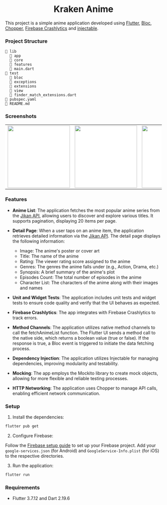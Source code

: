 <div align="center">
    <h1>Kraken Anime</h1>
</div>

This project is a simple anime application developed using [Flutter](https://flutter.dev/), [Bloc](https://pub.dev/packages/flutter_bloc), [Chopper](https://pub.dev/packages/chopper), [Firebase Crashlytics](https://pub.dev/packages/firebase_crashlytics) and [injectable](https://pub.dev/packages/injectable).

### Project Structure 

```
📂 lib
  📂 app  
  📂 core
  📂 features
  📄 main.dart
📂 test
  📂 bloc
  📂 exceptions
  📂 extensions
  📂 view
  📄 finder_match_extensions.dart
📄 pubspec.yaml   
📄 README.md    
```

### Screenshots

<p float="left">
<table>
    <tbody>
            <td align="center" style="background-color: white">
                <img src="https://github.com/user-attachments/assets/cd568667-2321-4bf7-ab52-fe7e4287743d" width="200"/></a>
            </td>
            <td align="center" style="background-color: white">
               <img src="https://github.com/user-attachments/assets/74655a98-6264-46dc-851a-6ad9f21a6f1e" width="200"/></a>
            </td>
              <td align="center" style="background-color: white">
                <img src="https://github.com/user-attachments/assets/6b5c3a1d-ee85-41cf-bc5a-f510e4f4f053" width="200"/></a>
            </td>
    </tbody>
</table>
</p>

### Features

- **Anime List**: The application fetches the most popular anime series from the [Jikan API](https://docs.api.jikan.moe/), allowing users to discover and explore various titles. It supports pagination, displaying 20 items per page.

- **Detail Page**: When a user taps on an anime item, the application retrieves detailed information via the [Jikan API](https://docs.api.jikan.moe/). The detail page displays the following information:

    - Image: The anime's poster or cover art
    - Title: The name of the anime
    - Rating: The viewer rating score assigned to the anime
    - Genres: The genres the anime falls under (e.g., Action, Drama, etc.)
    - Synopsis: A brief summary of the anime's plot
    - Episodes Count: The total number of episodes in the anime
    - Character List: The characters of the anime along with their images and names

- **Unit and Widget Tests**: The application includes unit tests and widget tests to ensure code quality and verify that the UI behaves as expected.

- **Firebase Crashlytics**: The app integrates with Firebase Crashlytics to track errors.

- **Method Channels**: The application utilizes native method channels to call the fetchAnimeList function. The Flutter UI sends a method call to the native side, which returns a boolean value (true or false). If the response is true, a Bloc event is triggered to initiate the data fetching process.

- **Dependency Injection**: The application utilizes Injectable for managing dependencies, improving modularity and testability.

- **Mocking**: The app employs the Mockito library to create mock objects, allowing for more flexible and reliable testing processes.

- **HTTP Networking**: The application uses Chopper to manage API calls, enabling efficient network communication.

### Setup
1. Install the dependencies:

```bash
flutter pub get
```

2. Configure Firebase:

Follow the [Firebase setup guide](https://firebase.google.com/docs/flutter/setup?hl=en&platform=ios) to set up your Firebase project.
Add your `google-services.json` (for Android) and `GoogleService-Info.plist` (for iOS) to the respective directories.

3. Run the application:

```bash
flutter run
```

### Requirements
- Flutter 3.7.12 and Dart 2.19.6